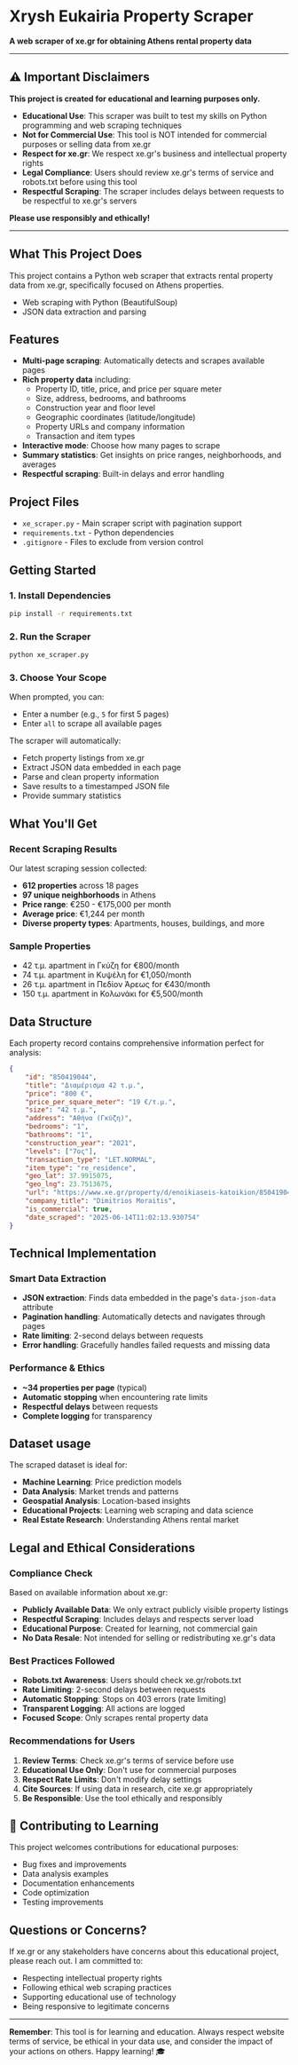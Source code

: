 # Xrysh Eukairia Property Scraper 

 **A web scraper of xe.gr for obtaining Athens rental property data**

---

## ⚠️ Important Disclaimers

**This project is created for educational and learning purposes only.** 

-  **Educational Use**: This scraper was built to test my skills on Python programming and web scraping techniques
-  **Not for Commercial Use**: This tool is NOT intended for commercial purposes or selling data from xe.gr
-  **Respect for xe.gr**: We respect xe.gr's business and intellectual property rights
-  **Legal Compliance**: Users should review xe.gr's terms of service and robots.txt before using this tool
-  **Respectful Scraping**: The scraper includes delays between requests to be respectful to xe.gr's servers

**Please use responsibly and ethically!**

---

## What This Project Does

This project contains a Python web scraper that extracts rental property data from xe.gr, specifically focused on Athens properties. 

- Web scraping with Python (BeautifulSoup)
- JSON data extraction and parsing

##  Features

- **Multi-page scraping**: Automatically detects and scrapes available pages
- **Rich property data** including:
  -  Property ID, title, price, and price per square meter
  -  Size, address, bedrooms, and bathrooms
  -  Construction year and floor level
  -  Geographic coordinates (latitude/longitude)
  -  Property URLs and company information
  -  Transaction and item types
- **Interactive mode**: Choose how many pages to scrape
- **Summary statistics**: Get insights on price ranges, neighborhoods, and averages
- **Respectful scraping**: Built-in delays and error handling

##  Project Files

- `xe_scraper.py` - Main scraper script with pagination support
- `requirements.txt` - Python dependencies
- `.gitignore` - Files to exclude from version control

##  Getting Started

### 1. Install Dependencies
```bash
pip install -r requirements.txt
```

### 2. Run the Scraper
```bash
python xe_scraper.py
```

### 3. Choose Your Scope
When prompted, you can:
- Enter a number (e.g., `5` for first 5 pages)
- Enter `all` to scrape all available pages

The scraper will automatically:
-  Fetch property listings from xe.gr
-  Extract JSON data embedded in each page
-  Parse and clean property information
-  Save results to a timestamped JSON file
-  Provide summary statistics

##  What You'll Get

### Recent Scraping Results
Our latest scraping session collected:
- **612 properties** across 18 pages
- **97 unique neighborhoods** in Athens
- **Price range**: €250 - €175,000 per month
- **Average price**: €1,244 per month
- **Diverse property types**: Apartments, houses, buildings, and more

### Sample Properties 
- 42 τ.μ. apartment in Γκύζη for €800/month
- 74 τ.μ. apartment in Κυψέλη for €1,050/month  
- 26 τ.μ. apartment in Πεδίον Άρεως for €430/month
- 150 τ.μ. apartment in Κολωνάκι for €5,500/month

##  Data Structure

Each property record contains comprehensive information perfect for analysis:

```json
{
    "id": "850419044",
    "title": "Διαμέρισμα 42 τ.μ.",
    "price": "800 €",
    "price_per_square_meter": "19 €/τ.μ.",
    "size": "42 τ.μ.",
    "address": "Αθήνα (Γκύζη)",
    "bedrooms": "1",
    "bathrooms": "1",
    "construction_year": "2021",
    "levels": ["7ος"],
    "transaction_type": "LET.NORMAL",
    "item_type": "re_residence",
    "geo_lat": 37.9915075,
    "geo_lng": 23.7513675,
    "url": "https://www.xe.gr/property/d/enoikiaseis-katoikion/850419044/athhna-gkyzh-800-42",
    "company_title": "Dimitrios Moraitis",
    "is_commercial": true,
    "date_scraped": "2025-06-14T11:02:13.930754"
}
```

##  Technical Implementation

### Smart Data Extraction
- **JSON extraction**: Finds data embedded in the page's `data-json-data` attribute
- **Pagination handling**: Automatically detects and navigates through pages
- **Rate limiting**: 2-second delays between requests
- **Error handling**: Gracefully handles failed requests and missing data

### Performance & Ethics
- **~34 properties per page** (typical)
- **Automatic stopping** when encountering rate limits
- **Respectful delays** between requests
- **Complete logging** for transparency

##  Dataset usage

The scraped dataset is ideal for:
-  **Machine Learning**: Price prediction models
-  **Data Analysis**: Market trends and patterns
-  **Geospatial Analysis**: Location-based insights
-  **Educational Projects**: Learning web scraping and data science
-  **Real Estate Research**: Understanding Athens rental market

##  Legal and Ethical Considerations

### Compliance Check
Based on available information about xe.gr:
-  **Publicly Available Data**: We only extract publicly visible property listings
-  **Respectful Scraping**: Includes delays and respects server load
-  **Educational Purpose**: Created for learning, not commercial gain
-  **No Data Resale**: Not intended for selling or redistributing xe.gr's data

### Best Practices Followed
-  **Robots.txt Awareness**: Users should check xe.gr/robots.txt
-  **Rate Limiting**: 2-second delays between requests
-  **Automatic Stopping**: Stops on 403 errors (rate limiting)
-  **Transparent Logging**: All actions are logged
-  **Focused Scope**: Only scrapes rental property data

### Recommendations for Users
1. **Review Terms**: Check xe.gr's terms of service before use
2. **Educational Use Only**: Don't use for commercial purposes
3. **Respect Rate Limits**: Don't modify delay settings
4. **Cite Sources**: If using data in research, cite xe.gr appropriately
5. **Be Responsible**: Use the tool ethically and responsibly

## 🤝 Contributing to Learning

This project welcomes contributions for educational purposes:
-  Bug fixes and improvements
-  Data analysis examples
-  Documentation enhancements
-  Code optimization
-  Testing improvements

##  Questions or Concerns?

If xe.gr or any stakeholders have concerns about this educational project, please reach out. I am committed to:
- Respecting intellectual property rights
- Following ethical web scraping practices
- Supporting educational use of technology
- Being responsive to legitimate concerns

---

**Remember**: This tool is for learning and education. Always respect website terms of service, be ethical in your data use, and consider the impact of your actions on others. Happy learning! 🎓 